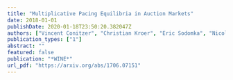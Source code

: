 ```yaml
---
title: "Multiplicative Pacing Equilibria in Auction Markets"
date: 2018-01-01
publishDate: 2020-01-18T23:50:20.382047Z
authors: ["Vincent Conitzer", "Christian Kroer", "Eric Sodomka", "Nicolas E. Stier-Moses"]
publication_types: ["1"]
abstract: ""
featured: false
publication: "*WINE*"
url_pdf: "https://arxiv.org/abs/1706.07151"
---
```


